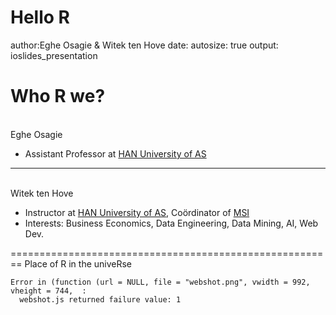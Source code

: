 Hello R
========================================================
author:Eghe Osagie & Witek ten Hove
date: 
autosize: true
output: 
  ioslides_presentation

Who R we?
========================================================

<br>
Eghe Osagie

- Assistant Professor at [HAN University of AS](www.han.nl)

***
<br>
Witek ten Hove

- Instructor at [HAN University of AS](www.han.nl), Coördinator of [MSI](https://minorsmart.github.io/portfolio/)
- Interests: Business Economics, Data Engineering, Data Mining, AI, Web Dev.

========================================================
Place of R in the univeRse





```
Error in (function (url = NULL, file = "webshot.png", vwidth = 992, vheight = 744,  : 
  webshot.js returned failure value: 1
```
